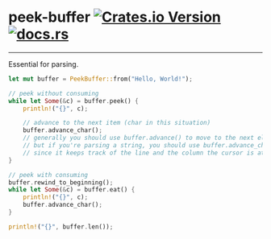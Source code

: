 # peek-buffer [![Crates.io Version](https://img.shields.io/crates/v/peek-buffer)](https://crates.io/crates/peek-buffer) [![docs.rs](https://img.shields.io/docsrs/peek-buffer)](https://docs.rs/peek-buffer/)

---

Essential for parsing.

```rust
let mut buffer = PeekBuffer::from("Hello, World!");

// peek without consuming
while let Some(&c) = buffer.peek() {
    println!("{}", c);

    // advance to the next item (char in this situation)
    buffer.advance_char();
    // generally you should use buffer.advance() to move to the next element
    // but if you're parsing a string, you should use buffer.advance_char()
    // since it keeps track of the line and the column the cursor is at.
}

// peek with consuming
buffer.rewind_to_beginning();
while let Some(&c) = buffer.eat() {
    println!("{}", c);
    buffer.advance_char();
}

println!("{}", buffer.len());
```

